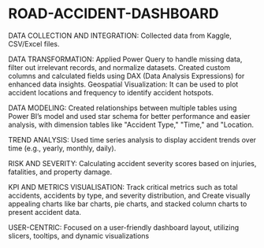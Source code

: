 # ROAD-ACCIDENT-DASHBOARD
 DATA COLLECTION AND INTEGRATION: Collected data from Kaggle, CSV/Excel files.
 
 DATA TRANSFORMATION: Applied Power Query to handle missing data, filter out irrelevant records, and normalize datasets. Created
 custom columns and calculated fields using DAX (Data Analysis Expressions) for enhanced data insights.
 Geospatial Visualization: It can be used to plot accident locations and frequency to identify accident hotspots.
 
 DATA MODELING: Created relationships between multiple tables using Power BI’s model and used star schema for better performance
 and easier analysis, with dimension tables like "Accident Type," "Time," and "Location.
 
 TREND ANALYSIS: Used time series analysis to display accident trends over time (e.g., yearly, monthly, daily).
 
 RISK AND SEVERITY: Calculating accident severity scores based on injuries, fatalities, and property damage.
 
 KPI AND METRICS VISUALISATION: Track critical metrics such as total accidents, accidents by type, and severity distribution, and Create
 visually appealing charts like bar charts, pie charts, and stacked column charts to present accident data.
 
 USER-CENTRIC: Focused on a user-friendly dashboard layout, utilizing slicers, tooltips, and dynamic visualizations
